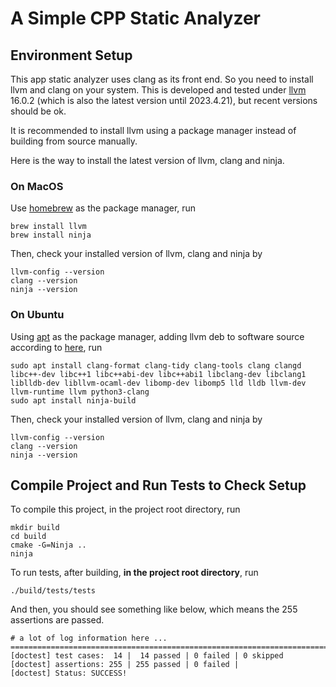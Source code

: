 # A Simple CPP Static Analyzer

## Environment Setup

This app static analyzer uses clang as its front end. 
So you need to install llvm and clang on your system. 
This is developed and tested under [llvm](https://llvm.org/) 
16.0.2 (which is also the latest version until 2023.4.21), 
but recent versions should be ok.

It is recommended to install llvm using a package manager
instead of building from source manually. 

Here is the way to install the latest version of llvm, clang 
and ninja.

### On MacOS

Use [homebrew](https://brew.sh/) as the package manager, run 

```shell
brew install llvm
brew install ninja
```

Then, check your installed version of llvm, clang and ninja by

```shell
llvm-config --version
clang --version
ninja --version
```

### On Ubuntu

Using [apt](https://ubuntu.com/server/docs/package-management) as the package manager,
adding llvm deb to software source according to 
[here](https://apt.llvm.org/), run

```shell
sudo apt install clang-format clang-tidy clang-tools clang clangd libc++-dev libc++1 libc++abi-dev libc++abi1 libclang-dev libclang1 liblldb-dev libllvm-ocaml-dev libomp-dev libomp5 lld lldb llvm-dev llvm-runtime llvm python3-clang
sudo apt install ninja-build
```

Then, check your installed version of llvm, clang and ninja by

```shell
llvm-config --version
clang --version
ninja --version
```

## Compile Project and Run Tests to Check Setup

To compile this project, in the project root directory, run

```shell
mkdir build
cd build
cmake -G=Ninja ..
ninja
```

To run tests, after building, **in the project root directory**, run

```shell
./build/tests/tests
```

And then, you should see something like below, which means the 255 
assertions are passed.

```shell
# a lot of log information here ...
===============================================================================
[doctest] test cases:  14 |  14 passed | 0 failed | 0 skipped
[doctest] assertions: 255 | 255 passed | 0 failed |
[doctest] Status: SUCCESS!
```



